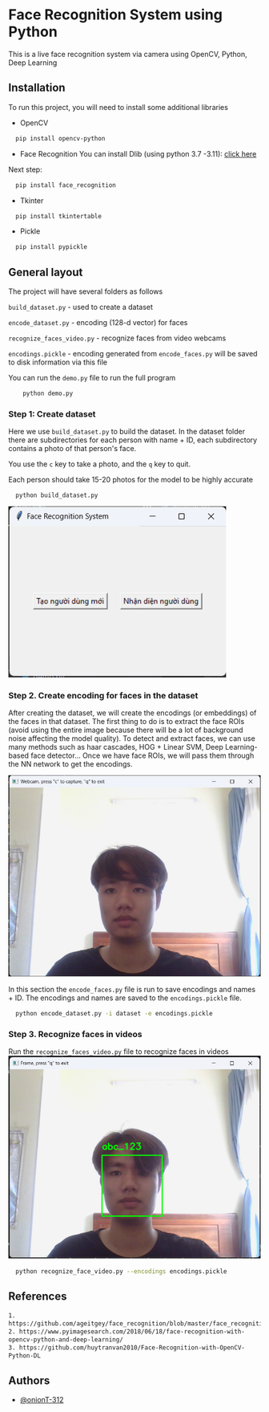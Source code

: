 
# Face Recognition System using Python

This is a live face recognition system via camera using OpenCV, Python, Deep Learning


## Installation

To run this project, you will need to install some additional libraries

* OpenCV
```bash
  pip install opencv-python
```
* Face Recognition
You can install Dlib (using python 3.7 -3.11): [click here](https://github.com/z-mahmud22/Dlib_Windows_Python3.x)

Next step: 

```bash
  pip install face_recognition
```
* Tkinter
```bash
  pip install tkintertable
```
* Pickle
```bash
  pip install pypickle
```
    
## General layout

The project will have several folders as follows

`build_dataset.py` - used to create a dataset

`encode_dataset.py` - encoding (128-d vector) for faces

`recognize_faces_video.py` - recognize faces from video webcams

`encodings.pickle` - encoding generated from `encode_faces.py` will be saved to disk information via this file

You can run the `demo.py` file to run the full program
```bash
    python demo.py
```

### Step 1: Create dataset
Here we use `build_dataset.py` to build the dataset. In the dataset folder there are subdirectories for each person with name + ID, each subdirectory contains a photo of that person's face.

You use the `c` key to take a photo, and the `q` key to quit.

Each person should take 15-20 photos for the model to be highly accurate

```bash
  python build_dataset.py
```
![image1](https://github.com/onionT-312/FaceRecognitionSystem/blob/main/picture/demo1.jpg)

### Step 2. Create encoding for faces in the dataset
After creating the dataset, we will create the encodings (or embeddings) of the faces in that dataset. The first thing to do is to extract the face ROIs (avoid using the entire image because there will be a lot of background noise affecting the model quality). To detect and extract faces, we can use many methods such as haar cascades, HOG + Linear SVM, Deep Learning-based face detector... Once we have face ROIs, we will pass them through the NN network to get the encodings.

![image2](https://github.com/onionT-312/FaceRecognitionSystem/blob/main/picture/demo2.jpg)

In this section the `encode_faces.py` file is run to save encodings and names + ID. The encodings and names are saved to the `encodings.pickle` file.
```bash
  python encode_dataset.py -i dataset -e encodings.pickle
```
### Step 3. Recognize faces in videos
Run the `recognize_faces_video.py` file to recognize faces in videos
![image3](https://github.com/onionT-312/FaceRecognitionSystem/blob/main/picture/demo3.jpg)
```bash
  python recognize_face_video.py --encodings encodings.pickle
```

## References
    1. https://github.com/ageitgey/face_recognition/blob/master/face_recognition/api.py#L213
    2. https://www.pyimagesearch.com/2018/06/18/face-recognition-with-opencv-python-and-deep-learning/
    3. https://github.com/huytranvan2010/Face-Recognition-with-OpenCV-Python-DL
## Authors

- [@onionT-312](https://github.com/onionT-312)

